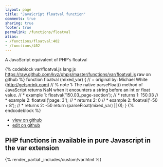 ```yaml
---
layout: page
title: "JavaScript floatval function"
comments: true
sharing: true
footer: true
permalink: /functions/floatval
alias:
- /functions/floatval:402
- /functions/402
---
```

<!-- Generated by Rakefile:build -->
A JavaScript equivalent of PHP's floatval

{% codeblock var/floatval.js lang:js https://raw.github.com/kvz/phpjs/master/functions/var/floatval.js raw on github %}
function floatval (mixed_var) {
    // +   original by: Michael White (http://getsprink.com)
    // %        note 1: The native parseFloat() method of JavaScript returns NaN when it encounters a string before an int or float value.
    // *     example 1: floatval('150.03_page-section');
    // *     returns 1: 150.03
    // *     example 2: floatval('page: 3');
    // *     returns 2: 0
    // *     example 2: floatval('-50 + 8');
    // *     returns 2: -50
    return (parseFloat(mixed_var) || 0);
}
{% endcodeblock %}

 - [view on github](https://github.com/kvz/phpjs/blob/master/functions/var/floatval.js)
 - [edit on github](https://github.com/kvz/phpjs/edit/master/functions/var/floatval.js)

## PHP functions in available in pure Javascript in the var extension
{% render_partial _includes/custom/var.html %}
